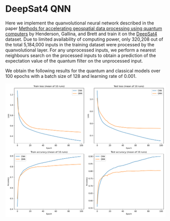 # DeepSat4 QNN

Here we implement the quanvolutional neural network described in the paper [Methods for accelerating geospatial data processing using quantum computers](https://link.springer.com/article/10.1007/s42484-020-00034-6) by Henderson, Gallina, and Brett and train it on the [DeepSat4](https://csc.lsu.edu/~saikat/deepsat/) dataset.  Due to limited availability of computing power, only 320,208 out of the total 5,184,000 inputs in the training dataset were processed by the quanvolutional layer. For any unprocessed inputs, we perform a nearest neighbours search on the processed inputs to obtain a prediction of the expectation value of the quantum filter on the unprocessed input.

We obtain the following results for the quantum and classical models over 100 epochs with a batch size of 128 and learning rate of 0.001.

![results](./results.png)